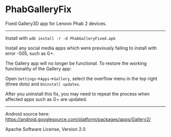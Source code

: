 # PhabGalleryFix
Fixed Gallery3D app for Lenovo Phab 2 devices.

---
Install with `adb install -r -d PhabGalleryFixed.apk`

Install any social media apps which were previously failing to install with error -505, such as G+.

The Gallery app will no longer be functional. To restore the working functionality of the Gallery app:

Open `Settings`->`Apps`->`Gallery`, select the overflow menu in the top right (three dots) and `Uninstall updates`.

After you uninstall this fix, you may need to repeat the process when affected apps such as G+ are updated.

---
Android source here:
https://android.googlesource.com/platform/packages/apps/Gallery2/

Apache Software License, Version 2.0
